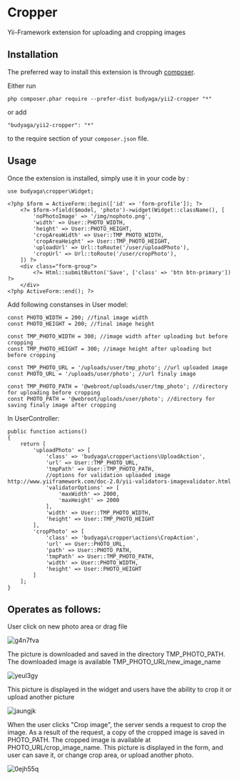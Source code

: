 Cropper
===========
Yii-Framework extension for uploading and cropping images

Installation
------------

The preferred way to install this extension is through [composer](http://getcomposer.org/download/).

Either run

```
php composer.phar require --prefer-dist budyaga/yii2-cropper "*"
```

or add

```
"budyaga/yii2-cropper": "*"
```

to the require section of your `composer.json` file.


Usage
-----

Once the extension is installed, simply use it in your code by  :

```
use budyaga\cropper\Widget;
```


```
<?php $form = ActiveForm::begin(['id' => 'form-profile']); ?>
	<?= $form->field($model, 'photo')->widget(Widget::className(), [
		'noPhotoImage' => '/img/nophoto.png',
		'width' => User::PHOTO_WIDTH,
		'height' => User::PHOTO_HEIGHT,
		'cropAreaWidth' => User::TMP_PHOTO_WIDTH,
		'cropAreaHeight' => User::TMP_PHOTO_HEIGHT,
		'uploadUrl' => Url::toRoute('/user/uploadPhoto'),
		'cropUrl' => Url::toRoute('/user/cropPhoto'),
	]) ?>
	<div class="form-group">
		<?= Html::submitButton('Save', ['class' => 'btn btn-primary']) ?>
	</div>
<?php ActiveForm::end(); ?>
```

Add following constanses in User model:

```
const PHOTO_WIDTH = 200; //final image width
const PHOTO_HEIGHT = 200; //final image height

const TMP_PHOTO_WIDTH = 300; //image width after uploading but before cropping
const TMP_PHOTO_HEIGHT = 300; //image height after uploading but before cropping

const TMP_PHOTO_URL = '/uploads/user/tmp_photo'; //url uploaded image
const PHOTO_URL = '/uploads/user/photo'; //url finaly image

const TMP_PHOTO_PATH = '@webroot/uploads/user/tmp_photo'; //directory for uploading before cropping
const PHOTO_PATH = '@webroot/uploads/user/photo'; //directory for saving finaly image after cropping
```

In UserController:

```
public function actions()
{
	return [
		'uploadPhoto' => [
			'class' => 'budyaga\cropper\actions\UploadAction',
			'url' => User::TMP_PHOTO_URL,
			'tmpPath' => User::TMP_PHOTO_PATH,
			//options for validation uploaded image http://www.yiiframework.com/doc-2.0/yii-validators-imagevalidator.html
			'validatorOptions' => [ 
				'maxWidth' => 2000,
				'maxHeight' => 2000
			],
			'width' => User::TMP_PHOTO_WIDTH,
			'height' => User::TMP_PHOTO_HEIGHT
		],
		'cropPhoto' => [
			'class' => 'budyaga\cropper\actions\CropAction',
			'url' => User::PHOTO_URL,
			'path' => User::PHOTO_PATH,
			'tmpPath' => User::TMP_PHOTO_PATH,
			'width' => User::PHOTO_WIDTH,
            'height' => User::PHOTO_HEIGHT
		]
	];
}
```

Operates as follows:
--------------------

User click on new photo area or drag file

![g4n7fva](https://cloud.githubusercontent.com/assets/7313306/7107319/a09bb4a0-e16a-11e4-9ac5-f57509ba841b.png)

The picture is downloaded and saved in the directory TMP_PHOTO_PATH. The downloaded image is available TMP_PHOTO_URL/new_image_name

![yeul3gy](https://cloud.githubusercontent.com/assets/7313306/7107329/02f3eeba-e16b-11e4-9f9d-fb07944a91df.png)

This picture is displayed in the widget and users have the ability to crop it or upload another picture

![jaungjk](https://cloud.githubusercontent.com/assets/7313306/7107356/8581f3ae-e16b-11e4-8151-d08a4d16f1a0.png)

When the user clicks "Crop image", the server sends a request to crop the image. As a result of the request, a copy of the cropped image is saved in PHOTO_PATH. The cropped image is available at PHOTO_URL/crop_image_name. This picture is displayed in the form, and user can save it, or change crop area, or upload another photo.

![0ejh55q](https://cloud.githubusercontent.com/assets/7313306/7107359/bddeae36-e16b-11e4-889b-484d7dbad8a5.png)
